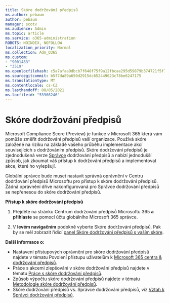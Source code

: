 ```yaml
---
title: Skóre dodržování předpisů
ms.author: pebaum
author: pebaum
manager: scotv
ms.audience: Admin
ms.topic: article
ms.service: o365-administration
ROBOTS: NOINDEX, NOFOLLOW
localization_priority: Normal
ms.collection: Adm_O365
ms.custom:
- "9001483"
- "3519"
ms.openlocfilehash: c5a7afaa9dbcb7f648f75f9a12fbcae295d59879b374721f5f7156b2d8c06d62
ms.sourcegitcommit: b5f7da89a650d2915dc652449623c78be6247175
ms.translationtype: MT
ms.contentlocale: cs-CZ
ms.lasthandoff: 08/05/2021
ms.locfileid: "53966246"
---
```

# <a name="compliance-score"></a>Skóre dodržování předpisů

Microsoft Compliance Score (Preview) je funkce v Microsoft 365 která vám pomůže změřit dodržování předpisů vaší organizace. Používá skóre založené na riziku na základě vašeho průběhu implementace akcí souvisejících s dodržováním předpisů.   Skóre dodržování předpisů je zjednodušená verze [Správce](https://docs.microsoft.com/microsoft-365/compliance/compliance-manager-overview) dodržování předpisů a nabízí jednodušší způsob, jak zkoumat váš přístup k dodržování předpisů a implementovat akce, které ho vylepšují. 

Globální správce bude muset nastavit [](https://docs.microsoft.com/microsoft-365/security/office-365-security/permissions-in-the-security-and-compliance-center) správná oprávnění v Centru dodržování předpisů Microsoftu pro přístup k skóre dodržování předpisů.  Žádná oprávnění dříve nakonfigurovaná pro Správce dodržování předpisů se nepřenesou do skóre dodržování předpisů.

**Přístup k skóre dodržování předpisů**

1. Přejděte na stránku Centrum dodržování předpisů Microsoftu 365 **a přihlaste** se pomocí účtu globálního Microsoft 365 správce.

2. V **levém navigačním** podokně vyberte Skóre dodržování předpisů. Pak by se měl zobrazit řídicí [panel Skóre dodržování předpisů s vaším skóre](https://docs.microsoft.com/microsoft-365/compliance/compliance-score-setup#understand-the-compliance-score-dashboard).
 

**Další informace o:**

- Nastavení přístupových oprávnění pro skóre dodržování předpisů najdete v tématu Povolení přístupu uživatelům k [Microsoft 365 centra & dodržování předpisů](https://docs.microsoft.com/microsoft-365/security/office-365-security/grant-access-to-the-security-and-compliance-center).
- Práce s akcemi zlepšování v skóre dodržování předpisů najdete v tématu  [Práce s skóre dodržování předpisů](https://docs.microsoft.com/microsoft-365/compliance/working-with-compliance-score).
- Způsob výpočtu skóre dodržování předpisů najdete v tématu [Metodologie skóre dodržování předpisů](https://docs.microsoft.com/microsoft-365/compliance/compliance-score-methodology).
- Skóre dodržování předpisů vs. Správce dodržování předpisů, viz [Vztah k Správci dodržování předpisů](https://docs.microsoft.com/microsoft-365/compliance/compliance-score#relationship-to-compliance-manager).

